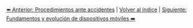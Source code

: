 


[⬅️ Anterior: Procedimientos ante accidentes](ProcedimientosAccidentes.md) | [Volver al índice](../TablaDeContenidos.md) | [Siguiente: Fundamentos y evolución de dispositivos móviles ➡️](../Unidad3-DispositivosMoviles/FundamentosEvolucion.md)